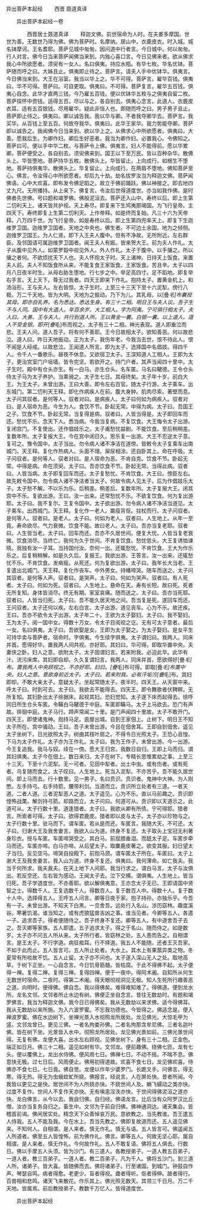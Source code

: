   异出菩萨本起经
　　西晋 聂道真译




　　异出菩萨本起经一卷

　　　　西晋居士聂道真译
　　释迦文佛。前世宿命为人时。在夫娄多摩国。世世为善。无数世乃得为佛。佛为菩萨时。名摩纳。居山中。衣鹿皮衣。时入城。城名钵摩诃。王名耆耶。菩萨见城中匆匆。因问道中行者言。今日城中。何以匆匆。行人对言。佛今日当来菩萨闻佛当来到。内独心喜口言。今日见佛来者。欲从佛求我心中所欲愿者。须臾有一女人。名曰俱夷。持应水瓶。有华七枚。华名优钵。菩萨随而呼之曰。大姊且止。俱夷即止待之。菩萨言。请夫人手中优钵华。俱夷言。今日佛当来到。大王在浴室。我当以华上之。华不可得。菩萨言。雇华百钱。俱夷曰。华不可得。菩萨曰。可自更取。俱夷曰。不可得。菩萨复言。雇华五百钱。俱夷心自念。此华才直两三钱。今乃雇五百钱。便以优钵华五枚与之俱夷自留二枚。菩萨探怀中赍钱。适得五百。尽以与之。各自别去。俱夷心念言。此道人。衣鹿皮衣耳。适有五百银钱。尽用雇华。疑此非恒人也。即随而呼之曰。男子男子且止。菩萨即止待之。俱夷曰。卿以诚告我。我以华与卿。不者我夺卿华去。菩萨言。我买华。从百钱上至五百。何故夺我华。俱夷曰。此华王家华。我力势能夺卿。菩萨即以诚告之。我闻佛今日当来到。欲以华上之。从佛求心中所欲愿者。俱夷曰。大善。愿我后生。为卿作妇。卿后生好恶者。我当为卿作妇。必置我心。令佛知之。菩萨曰可。便以手中华二枚。与菩萨令上佛。俱夷言。妇人不能得前。愿以华累卿。菩萨便受之。各自别去。须臾佛来到。国王以下至万民。皆以百种杂华。散佛头上。华皆堕地。菩萨持华五枚。散佛头上。华皆留止。上向成行。如根生不堕地。菩萨持俱夷华。散佛头上。华复留止。上向成行。在两肩不堕地。佛知菩萨至心。佛言。令汝得心中所欲愿者。却后九十劫。劫名拔罗汝当为释迦文佛。菩萨闻佛语。心中大欢喜。即布发令佛足蹈之。故立于佛前踊跃。佛以神接之。即去地四丈九尺。无所播持。从上来下。佛复言。令汝后世得道度世。亦当如我作佛。是时佛者先世佛。号曰题和竭罗佛。佛般泥洹去。菩萨还入山中。寿终以后。即上生第二忉利天上。诸天皆共护视。天上寿尽。即复来下生鸠夷那竭国。为飞行皇帝。主四天下。寿终即复上生第二忉利天。上作帝释。如是终而复始。凡三十六为天帝释。八万四千世。为飞行皇帝。如是寿终以后。即上生第四兜率天上。即复下生迦维罗卫国。迦维罗卫国者。天地之中央也。佛生者。不可边土余国。地为之倾侧。迦维罗卫国王。为人仁贤。即下入王夫人腹中。但有不净故。无所附近。左右群臣。及邻国请可属迦维罗卫国者。闻王夫人有娠。皆来贺大王。前为夫人作礼。太子从腹中见外人。如蒙罗縠中视见外人。外人作礼。太子于腹中。以手攘之。所以攘之者何。不欲烦扰天下人也。夫人怀抱太子时。天上诸神。日持天上饭食。来置夫人前。夫人不知饭食所从来。不能复食王家饭食。王家饭食。苦且辛。太子以四月八日夜半时生。从母右胁生堕地。行七步之中。举足高四寸。足不蹈地。即复举右手言。天上天下。尊无过我者。四天王即来下作礼。抱持太子。置黄金机上。和汤浴形。王与夫人。左右皆惊。太子生时。上至三十三天下至十六泥犁。傍行八极。万二千天地。皆为大明。天地为之振动。乃下为儿。其乳母。以[疊*毛]布囊授其母。即亦自乳养。名为悉达。悉达生身。有三十二相。明日王与夫人议。吾子生不与人同。国中有大道人。年百余岁。大工相人。字为阿夷。宁可俱行相太子。夫人曰。大善。王与夫人。共行到道人所。王以黄金一囊。白银一囊。以上道人。道人不受金银。即开[疊*毛]布而视之。太子有三十二相。神光表现。道人即垂泣而悲。王夫人问。道人吾子。将有何不善耶。王今日故相太子。欲知善恶。何以故悲泣。道人曰。昨日天地振动。正为太子。我伤年老。今我当去世。恨不待此人。恨不闻是人经戒。以故悲泣。王闻道人所言。即为太子。选择国中名倡妓。得四千人。令千人一番歌乐。昼夜不休息。又欲宿卫太子。王深知道人工相人。王即为太子。更治宫室门户垣墙。皆令完坚。若欲开之。持门户者。其声当闻四十里中。太子生时。殿中有仓头亦生。有一白马。亦生仓头。名车匿。马名曰鞬德。王令仓头侍太子马为太子养护。当乘骑之。太子生七日。其母终矣。太子年十岁。前白大王。为王太子。未曾出游。王曰大善。即令左右百官。随太子行游。太子乘车。出东城门。第二忉利天王释。即化作病疾人在前。腹大身肿。肌肉尽索。著壁而息。太子问其驭者。是何等人。驭者对曰。是病疾人。太子曰何如为病疾人。驭者对曰。是人宿命为恶。今生为人。食饮不节。卧起无常。中得为病。太子曰。吾国王之子。饮食不节。卧起无常。当复得是病。驭者曰。人皆当得是。太子即回车而还。愁忧不乐。念天下人。悉当病。今我当复病。不复饮食。大王悔令太子出游。复闭宫门。不复使出。还作倡妓乐之。太子甫愁忧益剧。不能饮食。至后稍稍差。复数年所。太子复报大王。今在宫中闭日久。思乐复一出游。大王不忍逆太子意。复可之。豫令国中。太子当出。勿令病人诸不净洁在道傍。皆敕令太子复乘车出南城门。天王释。复化作热病人。头面不理。屎尿相涂。还自卧其上。命在呼吸。太子问驭者。是何等人。驭者对曰。是人宿命为恶。不肯自克。饮食不节。卧起无常。中得是病。命在须臾。太子曰。吾亦饮食不节。卧起无常。当得此病。驭者曰。人皆当病。太子即复回车而还。太子复愁忧。不肯饮食。大王曰。傍臣左右。故先敕令国中。勿令病人诸不净洁者当太子。何故令病人见太子。后为作倡妓乐太子。太子愁不解。不以乐为乐。后稍差。稍差后。复数年所。太子复报大王。闭其宫中不乐。复欲出游。王曰。汝一出来。还常愁忧不乐。不欲复饮食。何为复出游耶。太子曰。我不复尔。王复令国中。太子欲出游。勿令病人诸不净洁当道见。太子乘车。出西城门。天王释。复化作一老人。羸瘦背伛。拄杖而行。太子问驭者。是何等人。驭者曰。是老人。太子曰。何如为老人。驭者曰。人生地上。从年一至竟。寿命欲尽。气力衰微。饮食不能。故曰老人。太子曰。吾亦当复老耶。驭者曰。人生皆当老。太子曰。回车而还。吾亦不久居世间。便复大忧。人皆当复老衰微。饮食消尽。当终亡。我何为久于世间。不肯复饮食。愁忧低头。大王复诱恤谏晓。我独有汝一子耳。当持国付汝。奈何一出。还辄愁忧。不肯饮食。王大为作乐乐之。后复稍稍解。如是久久后。复报王。我欲出游。王答言。汝一出来。还辄愁忧不乐。不肯饮食。发痟瘦。从死还。何为复欲出游。太子曰。我年长大当老。王复遣出北城门。天王释。复化作丧车。中外男女。持幡啼哭。随车而送之。太子问其驭者。是何等人声。驭者曰。是哭声。太子曰。何如为哭声。驭者曰。有人死者。太子曰。何如为死。驭者曰。人生地上。悬命在天。寿有长短。故曰死。死者无所复知。身体皆消尽。终无有期。家室哀痛。随而送之。太子曰。吾亦当死耶。驭者曰。人皆当归死。太子曰。吾不能久居天地之间。吾当复是死。遂回车而还。王问驭者。太子还何以疾。左右白言。太子出游。道见丧车。心为不乐。故还疾。王曰。吾亦不欲令太子出游。太子年二十。王欲为太子娶妇。太子曰。我不娶妇。王为太子。阅一国中女。得数十万女。令太子目阅视之讫。无有可太子意者。最后一女。名曰俱夷。太子曰。吾欲娶是女。王即为太子娶之。为太子娶妇。是女平生可持华卖与菩萨者。宿命时。字俱夷。今生续字俱夷。太子谓妇曰。我两人。同床并首。愿得好华。置我两人间共视。亦好耶。其妇曰。华可得。即取华置中央。夫妻侠之卧。妇人之意。欲附太子。太子固谓妇言。若来附我。必迫此华。此华有汁。流污床席。其妇即自却。久久复谓妇言。我两人。同床并首。愿欲得好[疊*毛]布。置我两人中央顾视之。不亦好耶。妇曰。[疊*毛]布可得。即取[疊*毛]布置中央。妇人之意。意欲身前近太子。太子曰。若来附我。必有汗垢污[疊*毛]布。其妇即却。不敢大亲太子。意疑太子。坐起常随太子。夜半时。四天王。从天窗中来。呼太子曰。时到可去。太子曰。我欲去不能得去。四天王。即令舞歌者伏鞞瞑。无所复知。其妇卧出太子徐据床。起视其妇。恐妇觉知。太子遂下床而起得去。徐呼同日所生仓头车匿。令鞴白马鞬德于中庭。车匿即鞴马。太子上马欲去。恐门有声故。徘徊中庭。太子马行。蹄声常闻二十里。是门声闻四十里故。太子不敢开门。四天王。即使诸鬼神。抱持马足。逾屋出城。自到王家佃上。止树下。明日王不知太子所在。宫中骚动。王曰。吾子未曾出游。今且在佃舍耳。王即自到佃舍。遥见太子坐树下。日光欲照太子。树曲其枝叶扇之。不得令日光照太子。王恐心且惶。下马为太子作礼。太子亦为王作礼。太子曰。我为王作子。未曾出游。今一出游。今王复追我。我马与奴。续在一傍。愿大王归宫。我数日自归。王即上马而归。谓其妇俱夷。太子今在佃上。数日来归。太子在树下。专精长思惟累劫之事。上至三十三天。下至十六泥犁。无一可者。见田中犁者。出土中虫。或有伤者。或有死者。乌复随而食之。太子叹曰。人生地上。死当入泥犁。不亦苦乎。吾不能久居世间。即上马而去。行十数里。见一男子。名曰贲识。贲识者。鬼神中大神。为人刚憋。左手持弓。右手持箭。腰带利剑。当道而立。贲识所立处者有三道。一者天道。二者人道。三者泥犁恶人之道。太子遥见。心为不乐。直以马前趣之。贲识即惶怖战栗。解剑持弓箭。却路而立。太子问曰。何道可从。贲识即以天道示之。此道可从。太子行数十里。道逢猎者。太子曰。我欲从卿有所债。宁可得耶。猎者言。所索者可得。太子曰。欲得君鹿皮。猎者即以皮与太子。太子亦以珍物与之。太子行数十里。驻马而下。谓车匿。若从是而还。车匿言。我随大天。不可还。太子曰。归谢大王及我舍妻言。我欲入山为道。终身不复还。太子取头上宝冠无利著身珍衣。授与车匿。车匿啼哭受之。其白马。前屈膝垂泪。而舐太子足。车匿步牵马而还。车匿亦啼。白马亦啼。从后望太子。取麇鹿皮著之。欲变其服。妇日望太子当归。反见空马。啼哭自投殿下。前抱马颈。谓车匿太子所在。车匿曰。太子上谢大王及我舍妻言。我入山为道。终身不复还。俱夷曰。我何薄命。如亡我夫。我当于何所求。我夫我夫。在天上地下人间耶。我当行求之。谓白马言。太子与汝俱出。若反空还。左右皆为感动。王闻太子去。泣下交横。谓俱夷。人生地上。皆当归死。吾子学道度世。不亦善耶。欲以解俱夷意。王亦念太子无已。王即请国中贤智之士。得数千人。王复选数千人。得数百人。复于数百人中。得数十人。复于数十人中。选择得五人。王呼五人问言。卿等日夜于家。抱子持孙。亦独乐乎。今吾有一子。未曾出游。不知天下白黑。一旦舍吾。远处行入名山。涉历窈林。趣度溪谷。寒暑饥渴。谁当知之。或有虎狼猛兽吉凶之事。谁当见者。今卿等五人。各遣一子。追求吾子。得者便随侍之。吾子终身不复还。卿等五人。有中道舍吾子去之。吾灭卿等家族。五人即遣。五子追求太子。得之于名山。随而侍之。如是数岁。太子亦不问五人所从来。太子所行者。皆窈林之处。五人患而告之。自相谓言。是王太子。不行学道。病狂痴耳。行不择道。我五人不能随。还者王灭吾家。不如于此而止。五人皆言可。五人所止处者。大水上。其水上有果蓏异类之物。冬夏常有所啖故不饥。五人止留。太子亦不问也。太子遂入深山无人之处。取地高草。于树下正坐。一心自念言。今日饥骨筋髓。皆枯腐。于此不得佛不起。太子便得一禅。复得二禅。复得三禅。复得四禅。便于一夜中。得阿术阇。自知所从何生无数世时宿命。二夜时。得第二术阇。得天眼彻视洞见无极。知人生死所行趣善恶之道。向明时。便得佛。佛自念。我以得佛矣。难得难知难了。得佛道。便到龙水所。龙名文邻。文邻者所止水边有树。佛便正坐自念言。昔往无数劫时。有题和竭罗佛言。我当为释迦文佛。我今日已得佛矣。我从无数劫以来求佛。适今得佛耳。我从无数劫以来所施。为入六波罗蜜。不忘我功德也。今皆得之。佛适念是。便入禅波罗蜜。佛在水边树下。坐禅光景入水彻照龙所居处。龙见佛光。大惊毛甲为竖。文邻龙曾已。更见三佛。一者名拘娄孙佛。二者名拘那含牟尼佛。三者名迦叶佛。皆在树下坐。光景皆入水中。彻照龙所居处。龙见佛光景如前。三佛光景世间得。无复有佛。龙便大喜。出水左右顾视。见佛坐树下。身有三十二相。正金色。端正如日月。佛三十二相。遥见如树有华。文邻龙。便前趣佛。绕佛七匝。龙有七头。便以覆佛上。龙出水侍佛。便风雨七日。佛禅七日。不动不摇。不喘不息。佛意快无极。过七日后。风雨便止。佛用初得道故。欢喜不食七日。龙见佛欢喜。侍佛亦不食七日。七日竟。佛自觉。龙便以作年少婆罗门。长跪叉手。问佛言。得无寒。得无热。得无为虫蛾蚊虻所娆。佛报言。经说言。人在屏处快。昔者所闻。今我皆以更见之是快。居世间不为人所娆亦快。不娆世间人及。蜎飞蠕动之类亦快。过度不复作。世间人不复作天亦快。无有嗔恚淫泆亦快。于世间得佛泥洹之道亦快。龙白佛言。从今以去。我自归佛。自归经。佛语龙言。比后当有众阿罗汉比丘僧。汝亦当复务自归之。畜生中。文邻为于前自归佛。佛神通洞达。诸天集会。皆稽首前谒。佛闲居实处。精念天下众善悼哀万民。意欲教之。当先教谁。吾王遣五人侍我。五人不能及我。今在水上。吾当先教之。佛即复故道而还。五人遥见佛来。不知何人。自相谓。是人来者。慎无作礼。慎无与语。五人皆言可。佛遥闻五人所道者。佛至五人皆惶怖。前为佛作礼。佛言。卿等五人。何故无坚心耶。属自相谓。是人来者。慎无作礼。今何故作礼。五人不敢复语。佛将五人俱去。行数日。佛以手摩五人头须。皆为沙门。有三道人。各教授弟子。一道人教五百弟子。一道人者。教三百弟子。一道人者。教二百弟子。凡为千人。佛将五沙门。到三道人所。诸弟子。皆大喜。皆随佛而去。佛将诸弟子。行至诸国。到城门。钟鼓自作声。琴瑟自鸣。病者得愈。老更少。盲者得视。聋者得听。伛者得伸。跛者得行。百兽相和悲鸣。诸天飞来散花。作乐其上。佛光照无数天。其领三千日月。万二千天地。皆属焉。前后教授弟子。教数千万亿人。皆得道度世。

　　异出菩萨本起经


